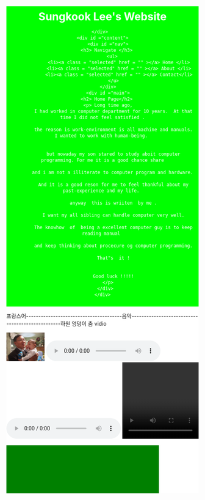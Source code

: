 

<html>

<head>
<title>lsk initial web</title>
<style>
ody {
	background-color: #FFFF00 ;
	font-family : Helvetica ,   Arial , sans-serif ;
	}
a { 
	text-decoration : none ;
	color: red ;
	}
#container {
	background-color : white ;
	width : 800 px ;
	margin-left : auto ;
	margin-right : auto ;
	}
#header {
	background-color : #00FF00 ; 
	color : white ;
	text-align : center ;
	padding : 10px ;
	}
h1, h2 ,h3 {
	margin : 0;
	}
#content {
	padding : 10px ;
	}
#nav {
	width : 180px ;
	float : left ;
	}
#nav .selected {
	font-size : bold ;
	}
#nav ul {
	list-style-type : none ;
	padding : 0 ;
	}
#main {
	width : 600px ;
	float : right ;
	}
#footer {
	clear : both ;
	background-color : green ;
	color : #008000 ;
	text-align : right ;
	width : 400px ;
	}
	

	
	
</style>
</head>

<body>
<h2></h2>
<form>
<!--		<form method = "get">   -->
<!--			<p> 이름 : 	<input type="text" name="name"></p>
<!--			<p> 학과 : 	<input type="text" name="major"></p>
<1--						<input type="submit" value="전송">
<!--		/form>                  -->
</form>
<div id ="container">
	<div id ="header">	
	<h1> Sungkook  Lee's  Website </h1>
	
	</div>	
	<div id ="content">
		<div id ="nav">
		<h3> Navigate </h3>	
			<ul> 
				<li><a class = "selected" href = "" ></a> Home </li>
				<li><a class = "selected" href = "" ></a> About </li>
				<li><a class = "selected" href = "" ></a> Contact</li>
			</u>
		</div>
		<div id ="main">
		<h2> Home Page</h2>	
		<p> Long time ago,
			I had worked in computer department for 10 years.  At that time I did not feel satisfied .
					
			the reason is work-environment is all machine and manuals. I wanted to work with human-being. 
					
				
			but nowaday my son stared to study aboit computer programming. For me it is a good chance share
					
			and i am not a illiterate to computer program and hardware. 
					
			And it is a good reson for me to feel thankful about my past-experience and my life. 
					
			anyway  this is wriiten  by me .
					
			I want my all sibling can handle computer very well.
					
			The knowhow  of  being a excellent computer guy is to keep reading manual 
					
			and keep thinking about procecure og computer programming.
					
			That"s  it !
					
					
			Good luck !!!!!
		</p>
		</div>	
	</div>
</div>

<P>   </p>
	
<p>프랑스어---------------------------------------음악-------------------------------------------------하원 엉덩이 춤 vidio</P>
	
<img src = "PB190489.JPG"     width = 100px  heigt = 30px > 
<audio src="audio_file_french.mp3" controls  loop autoplay> </audio>
<audio src="music.mp3" controls  loop autoplay> </audio>
<video src="video.mp4" controls  loop autoplay width = "200" height = "200" > </video>
<p></P>
	<div id ="footer">
			<h1> Footage </h1>	
			<p>COPYRITE     &COPY : 2019.11.26 SUNGKOOK LEE</p>
			<P>SUNGKOOK LEE 2020.01.11
	
	</div>	
</body>
</html>
